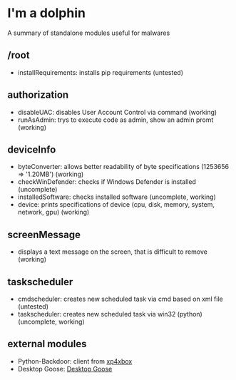 # I'm a dolphin

A summary of standalone modules useful for malwares

## /root

* installRequirements: installs pip requirements (untested)

## authorization

* disableUAC: disables User Account Control via command (working)
* runAsAdmin: trys to execute code as admin, show an admin promt (working)

## deviceInfo

* byteConverter: allows better readability of byte specifications (1253656 => '1.20MB') (working)
* checkWinDefender: checks if Windows Defender is installed (uncomplete)
* installedSoftware: checks installed software (uncomplete, working)
* device: prints specifications of device (cpu, disk, memory, system, network, gpu) (working)

## screenMessage

* displays a text message on the screen, that is difficult to remove (working)

## taskscheduler

* cmdscheduler: creates new scheduled task via cmd based on xml file (untested)
* taskscheduler: creates new scheduled task via win32 (python) (uncomplete, working)

## external modules

* Python-Backdoor: client from [xp4xbox](https://github.com/xp4xbox/Python-Backdoor)
* Desktop Goose: [Desktop Goose](https://samperson.itch.io/desktop-goose)
